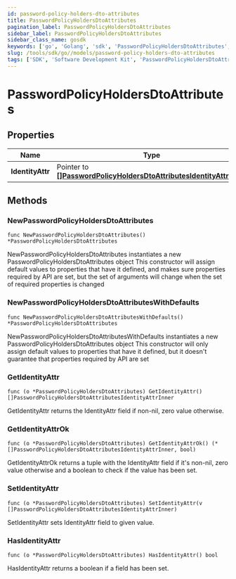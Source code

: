 ```yaml
---
id: password-policy-holders-dto-attributes
title: PasswordPolicyHoldersDtoAttributes
pagination_label: PasswordPolicyHoldersDtoAttributes
sidebar_label: PasswordPolicyHoldersDtoAttributes
sidebar_class_name: gosdk
keywords: ['go', 'Golang', 'sdk', 'PasswordPolicyHoldersDtoAttributes', 'PasswordPolicyHoldersDtoAttributes'] 
slug: /tools/sdk/go//models/password-policy-holders-dto-attributes
tags: ['SDK', 'Software Development Kit', 'PasswordPolicyHoldersDtoAttributes', 'PasswordPolicyHoldersDtoAttributes']
---
```


# PasswordPolicyHoldersDtoAttributes

## Properties

Name | Type | Description | Notes
------------ | ------------- | ------------- | -------------
**IdentityAttr** | Pointer to [**[]PasswordPolicyHoldersDtoAttributesIdentityAttrInner**](password-policy-holders-dto-attributes-identity-attr-inner) | Attributes of PasswordPolicyHoldersDto | [optional] 

## Methods

### NewPasswordPolicyHoldersDtoAttributes

`func NewPasswordPolicyHoldersDtoAttributes() *PasswordPolicyHoldersDtoAttributes`

NewPasswordPolicyHoldersDtoAttributes instantiates a new PasswordPolicyHoldersDtoAttributes object
This constructor will assign default values to properties that have it defined,
and makes sure properties required by API are set, but the set of arguments
will change when the set of required properties is changed

### NewPasswordPolicyHoldersDtoAttributesWithDefaults

`func NewPasswordPolicyHoldersDtoAttributesWithDefaults() *PasswordPolicyHoldersDtoAttributes`

NewPasswordPolicyHoldersDtoAttributesWithDefaults instantiates a new PasswordPolicyHoldersDtoAttributes object
This constructor will only assign default values to properties that have it defined,
but it doesn't guarantee that properties required by API are set

### GetIdentityAttr

`func (o *PasswordPolicyHoldersDtoAttributes) GetIdentityAttr() []PasswordPolicyHoldersDtoAttributesIdentityAttrInner`

GetIdentityAttr returns the IdentityAttr field if non-nil, zero value otherwise.

### GetIdentityAttrOk

`func (o *PasswordPolicyHoldersDtoAttributes) GetIdentityAttrOk() (*[]PasswordPolicyHoldersDtoAttributesIdentityAttrInner, bool)`

GetIdentityAttrOk returns a tuple with the IdentityAttr field if it's non-nil, zero value otherwise
and a boolean to check if the value has been set.

### SetIdentityAttr

`func (o *PasswordPolicyHoldersDtoAttributes) SetIdentityAttr(v []PasswordPolicyHoldersDtoAttributesIdentityAttrInner)`

SetIdentityAttr sets IdentityAttr field to given value.

### HasIdentityAttr

`func (o *PasswordPolicyHoldersDtoAttributes) HasIdentityAttr() bool`

HasIdentityAttr returns a boolean if a field has been set.


